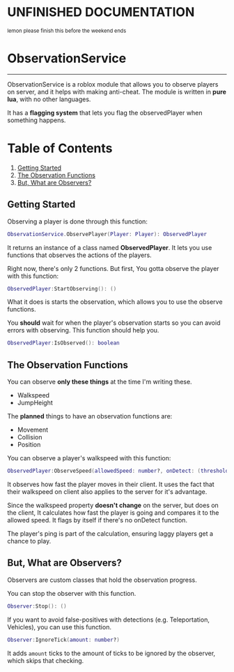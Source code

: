 # **UNFINISHED DOCUMENTATION**
<sub>lemon please finish this before the weekend ends</sub>

# ObservationService
---
ObservationService is a roblox module that allows you to observe players on server, and it helps with making anti-cheat.
The module is written in **pure lua**, with no other languages.

It has a **flagging system** that lets you flag the observedPlayer when something happens.

# Table of Contents
1. [Getting Started](https://github.com/ObservationService/ObservationService/blob/main/README.md#getting-started)
2. [The Observation Functions](https://github.com/ObservationService/ObservationService/blob/main/README.md#the-observation-functions)
3. [But, What are Observers?](https://github.com/ObservationService/ObservationService/blob/main/README.md#but-what-are-observers)

## Getting Started

Observing a player is done through this function:
```lua
ObservationService.ObservePlayer(Player: Player): ObservedPlayer
```
It returns an instance of a class named **ObservedPlayer**.
It lets you use functions that observes the actions of the players.

Right now, there's only 2 functions. But first,
You gotta observe the player with this function:
```lua
ObservedPlayer:StartObserving(): ()
```
What it does is starts the observation, which allows you to use the observe functions.

You **should** wait for when the player's observation starts so you can avoid errors with observing.
This function should help you.
```lua
ObservedPlayer:IsObserved(): boolean
```

## The Observation Functions
You can observe **only these things** at the time I'm writing these.
- Walkspeed
- JumpHeight

The **planned** things to have an observation functions are:
- Movement
- Collision
- Position

You can observe a player's walkspeed with this function:
```lua
ObservedPlayer:ObserveSpeed(allowedSpeed: number?, onDetect: (threshold: number, speed: number, state: Enum.HumanoidStateType, ping: number) -> (), speedDetectionWait: number?): Observer
```
It observes how fast the player moves in their client.
It uses the fact that their walkspeed on client also applies to the server for it's advantage.

Since the walkspeed property **doesn't change** on the server, but does on the client,
It calculates how fast the player is going and compares it to the allowed speed.
It flags by itself if there's no onDetect function.

The player's ping is part of the calculation, ensuring laggy players get a chance to play.

## But, What are Observers?
Observers are custom classes that hold the observation progress.

You can stop the observer with this function.
```lua
Observer:Stop(): ()
```

If you want to avoid false-positives with detections (e.g. Teleportation, Vehicles), you can use this function.
```lua
Observer:IgnoreTick(amount: number?)
```
It adds `amount` ticks to the amount of ticks to be ignored by the observer, which skips that checking.
